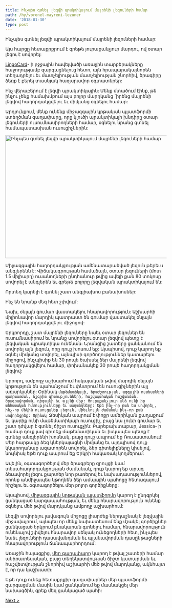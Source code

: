 ```yaml
---
title: Ինչպես գտնել լեզվի պրակտիկայում մայրենի լեզուների համար
path: /hy/voronel-mayreni-lezuner
date: '2018-01-30'
type: post
---
```


Ինչպես գտնել լեզվի պրակտիկայում մայրենի լեզուների համար:

Այս հարցը հետաքրքրում է գրեթե յուրաքանչյուր մարդու, ով օտար լեզու է սովորել:

<a href="https://lingocard.com">LingoCard</a>- ի բջջային հավելվածի առաջին տարբերակները հաջողությամբ զարգացնելուց հետո, այն հրապարակայնորեն տեղադրելու եւ մատչելիության մատչելիության շնորհիվ, ծրագիրը ձեռք է բերել տասնյակ հազարավոր օգտատերեր:

Ինչ վերաբերում է լեզվի պրակտիկային: Մենք մտածում էինք, թե ինչու չենք համախմբում այս բոլոր մարդկանց `իրենց մայրենի լեզվով հաղորդակցվելու եւ միմյանց օգնելու համար:

Արդյունքում, մենք ունենք միջազգային կրթական պլատֆորմի ստեղծման գաղափարը, որը կլուծի պրակտիկայի խնդիրը օտար լեզուների ուսումնասիրողների համար, օգնելու նրանց գտնել համապատասխան ուսուցիչներին:

<img class="aligncenter wp-image-78 size-full" src="../images/platform/social-network.jpg" alt="Ինչպես գտնել լեզվի պրակտիկայում մայրենի լեզուների համար" width="628" height="383" />

Միջազգային հաղորդակցության ամենատարածված լեզուն թերեւս անգլերենն է: Վիճակագրության համաձայն, օտար լեզուների (մոտ 1.5 միլիարդ) ուսանողների ընդհանուր թվից ավելի քան 80 տոկոսը սովորել է անգլերեն եւ գրեթե բոլորը լեզվական պրակտիկայում են:

Որտեղ կարելի է գտնել շատ անգլիախոս բանախոսներ:

Ինչ են նրանք մեզ հետ շփվում:

Նախ, օնլայն գումար վաստակելու հնարավորություն: Աշխարհի միլիոնավոր մարդիկ պատրաստ են գումար վաստակել օնլայն լեզվով հաղորդակցվելու միջոցով:

Երկրորդը, շատ մայրենի լեզուները նաեւ օտար լեզուներ են ուսումնասիրում եւ նրանք սովորելու օտար լեզվով պետք է լեզվական պրակտիկա ունենան: Նրանցից շատերը ցանկանում են սովորել այն լեզուն, որը դուք խոսում եք: Այսպիսով, դուք կարող եք օգնել միմյանց սովորել, այնպիսի գործողություններ կատարելու միջոցով, ինչպիսիք են 30 րոպե ծախսել ձեր մայրենի լեզվով հաղորդակցվելու համար, փոխանակեք 30 րոպե հաղորդակցման լեզվով:

Երրորդ, ամբողջ աշխարհում հսկայական թվով մարդիկ օնլայն կրթություն են պահանջում եւ փնտրում են ուսուցիչներին այլ առարկաներ: Օրինակ `մաթեմատիկայի, երաժշտության, ազգային ուտեստների պատրաստման, ճշգրիտ գիտությունների, հաշվապահական հաշվառման, ծրագրավորման, դիզայնի եւ այլնի մեջ: Յուրաքանչյուր անձ ունի իր անհատական ​​հմտությունները եւ տաղանդները: Եթե ​​ինչ-որ բան ես սովորել, ինչ-որ մեկին ուսուցանեք լեզուն, միեւնույն ժամանակ ինչ-որ բան սովորեցրեք: Օրինակ `Ջեսիկան ապրում է փոքր ամերիկյան քաղաքում եւ կարիք ունի մաթեմատիկայի ուսուցիչ, բայց նա չունի գումար եւ շատ դժվար է գտնել ճիշտ ուսուցչին: Բարեբախտաբար, Jessica- ի համար դուք լավ գիտեք մաթեմատիկան եւ իսկապես պետք է գտնեք անգլերենի խոսնակ, բայց դուք ապրում եք Ռուսաստանում: Մեր հարթակը ձեզ կներկայացնի միմյանց եւ այդպիսով դուք կկարողանաք ազատորեն սովորել, ձեր գիտելիքները կիսելով, նույնիսկ եթե դուք ապրում եք Երկրի հակառակ կողմերում:

Ավելին, օգտագործելով մեր ծրագրերը զրույցի կամ տեսահաղորդակցության ժամանակ, դուք կարող եք արագ ձեւավորել լեզու քարտեր նոր բառերով եւ նախադասություններով, որոնք անմիջապես կթողնեն ձեր ամպային պահոցը հետագայում հիշելու եւ օգտագործելու մեր բոլոր գործիքները:

Այսպիսով,<a href="https://lingocard.com" target="_blank" rel="noopener"> միջազգային կրթական պլատֆորմը</a> կարող է ընդգրկել ցանկացած կարգապահության, եւ մենք հնարավորություն ունենք օգնելու մեծ թվով մարդկանց ամբողջ աշխարհում:

Լեզվի սովորելու լավագույն միջոցը լիարժեք ներդաշնակ է լեզվային միջավայրում, այնպես որ մենք նախատեսում ենք մշակել գործիքներ ցանկացած երկրում բնակարան գտնելու համար, հնարավորություն ունենալով շփվելու հնարավոր սենյակ ունեցողների հետ, ինչպես նաեւ լեզուների դասավանդման եւ պլանավորման դասընթացների հնարավորություն ճանապարհորդում:

Առաջին հայացքից, <a href="/hy/?lang=hy">մեր գաղափարը</a> կարող է թվալ շատերի համար անիրատեսական, բայց տեղեկատվության ճիշտ կատարման եւ հաշվետվության շնորհիվ աշխարհի մեծ թվով մարդկանց, ակնհայտ է, որ դա կաշխատի:

Եթե ​​դուք ունեք հետաքրքիր գաղափարներ մեր պլատֆորմի զարգացման մասին կամ ցանկանում եք մասնակցել մեր նախագծին, գրեք մեզ ցանկացած պահի:

<a href="/hy/inchpes-sovorel-angleren-arag">Next ></a>
